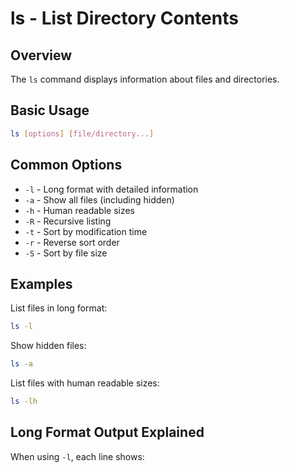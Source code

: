 # ls - List Directory Contents

## Overview

The `ls` command displays information about files and directories.

## Basic Usage

```bash
ls [options] [file/directory...]
```

## Common Options

- `-l` - Long format with detailed information
- `-a` - Show all files (including hidden)
- `-h` - Human readable sizes
- `-R` - Recursive listing
- `-t` - Sort by modification time
- `-r` - Reverse sort order
- `-S` - Sort by file size

## Examples

List files in long format:

```bash
ls -l
```

Show hidden files:

```bash
ls -a
```

List files with human readable sizes:

```bash
ls -lh
```

## Long Format Output Explained

When using `-l`, each line shows:
